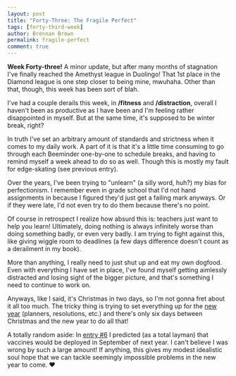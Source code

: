 ```yaml
---
layout: post
title: "Forty-Three: The Fragile Perfect"
tags: [forty-third-week]
author: Brennan Brown
permalink: fragile-perfect
comment: true
---
```


**Week Forty-three!** A minor update, but after many months of stagnation I've finally reached the Amethyst league in Duolingo! That 1st place in the Diamond league is one step closer to being mine, mwuhaha. Other than that, though, this week has been sort of blah.

I've had a couple derails this week, in **/fitness** and **/distraction**, overall I haven't been as productive as I have been and I'm feeling rather disappointed in myself. But at the same time, it's supposed to be winter break, right? 

In truth I've set an arbitrary amount of standards and strictness when it comes to my daily work. A part of it is that it's a little time consuming to go through each Beeminder one-by-one to schedule breaks, and having to remind myself a week ahead to do so as well. Though this is mostly my fault for edge-skating (see previous entry).

Over the years, I've been trying to "unlearn" (a silly word, huh?) my bias for perfectionism. I remember even in grade school that I'd not hand assignments in because I figured they'd just get a failing mark anyways. Or if they were late, I'd not even try to do them because there's no point.

Of course in retrospect I realize how absurd this is: teachers just want to  help you learn! Ultimately, doing nothing is always infinitely worse than doing something badly, or even very badly. I am trying to fight against this, like giving wiggle room to deadlines (a few days difference doesn't count as a derailment in my book).

More than anything, I really need to just shut up and eat my own dogfood. Even with everything I have set in place, I've found myself getting aimlessly distracted and losing sight of the bigger picture, and that's something I need to continue to work on.

Anyways, like I said, it's Christmas in two days, so I'm not gonna fret about it all too much. The tricky thing is trying to set everything up for the [new year](https://brennanbrown.medium.com/the-best-time-to-start-a-new-year-s-resolution-is-right-now-ffdd389fbf01) (planners, resolutions, etc.) and there's only six days between Christmas and the new year to do all that! 

A totally random aside: In [entry #6](https://journal.kim/action-plan) I predicted (as a total layman) that vaccines would be deployed in September of next year. I can't believe I was wrong by such a large amount! If anything, this gives my modest idealistic soul hope that we can tackle seemingly impossible problems in the new year to come. ❤️
